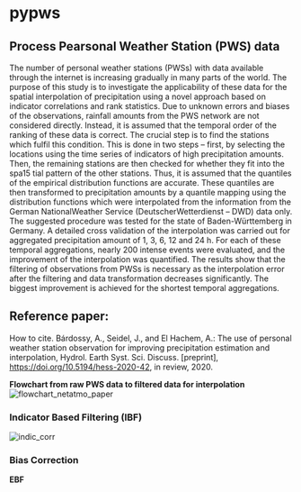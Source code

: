 # pypws
## Process Pearsonal Weather Station (PWS) data

The number of personal weather stations
(PWSs) with data available through the internet is
increasing gradually in many parts of the world. The purpose
of this study is to investigate the applicability of these
data for the spatial interpolation of precipitation using a novel
approach based on indicator correlations and rank statistics.
Due to unknown errors and biases of the observations, rainfall
amounts from the PWS network are not considered directly.
Instead, it is assumed that the temporal order of the
ranking of these data is correct. The crucial step is to find the
stations which fulfil this condition. This is done in two steps
– first, by selecting the locations using the time series of indicators
of high precipitation amounts. Then, the remaining
stations are then checked for whether they fit into the spa15
tial pattern of the other stations. Thus, it is assumed that the
quantiles of the empirical distribution functions are accurate.
These quantiles are then transformed to precipitation
amounts by a quantile mapping using the distribution functions
which were interpolated from the information from the
German NationalWeather Service (DeutscherWetterdienst –
DWD) data only. The suggested procedure was tested for the
state of Baden-Württemberg in Germany. A detailed cross
validation of the interpolation was carried out for aggregated
precipitation amount of 1, 3, 6, 12 and 24 h. For each of these
temporal aggregations, nearly 200 intense events were evaluated,
and the improvement of the interpolation was quantified.
The results show that the filtering of observations from
PWSs is necessary as the interpolation error after the filtering
and data transformation decreases significantly. The biggest
improvement is achieved for the shortest temporal aggregations.

## Reference paper:
How to cite. Bárdossy, A., Seidel, J., and El Hachem, A.: The use of personal weather station observation for improving precipitation estimation and interpolation, Hydrol. Earth Syst. Sci. Discuss. [preprint], https://doi.org/10.5194/hess-2020-42, in review, 2020. 

**Flowchart from raw PWS data to filtered data for interpolation**
![flowchart_netatmo_paper](https://user-images.githubusercontent.com/22959071/106765543-3303fb00-6639-11eb-92d8-d0e06a6044f1.png)

### Indicator Based Filtering (IBF) ###
![indic_corr](https://user-images.githubusercontent.com/22959071/106766133-d6eda680-6639-11eb-8dab-9a6b000752f5.png)

### Bias Correction ###


**EBF**
